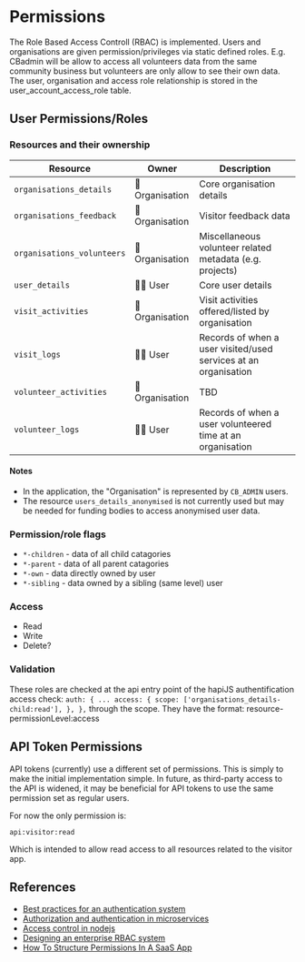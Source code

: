 # Permissions
The Role Based Access Controll (RBAC) is implemented. Users and organisations are given permission/privileges via static defined roles. E.g.  CBadmin will be allow to access all volunteers data from the same community business but volunteers are only allow to see their own data. The user, organisation and access role relationship is stored in the user_account_access_role table. 

## User Permissions/Roles
### Resources and their ownership
| Resource | Owner | Description |
|----------|-------|-------------|
| `organisations_details` | 🏢 Organisation | Core organisation details |
| `organisations_feedback` | 🏢 Organisation | Visitor feedback data |
| `organisations_volunteers` | 🏢 Organisation | Miscellaneous volunteer related metadata (e.g. projects) |
| `user_details` | 👩🏽 User | Core user details |
| `visit_activities` | 🏢 Organisation | Visit activities offered/listed by organisation |
| `visit_logs` | 👩🏽 User | Records of when a user visited/used services at an organisation |
| `volunteer_activities` | 🏢 Organisation | TBD |
| `volunteer_logs` | 👩🏽 User | Records of when a user volunteered time at an organisation |

#### Notes
* In the application, the "Organisation" is represented by `CB_ADMIN` users.
* The resource `users_details_anonymised` is not currently used but may be needed for funding bodies to access anonymised user data.

### Permission/role flags
* `*-children` - data of all child catagories
* `*-parent` - data of all parent catagories
* `*-own` - data directly owned by user
* `*-sibling` - data owned by a sibling (same level) user

### Access
* Read
* Write
* Delete?

### Validation
These roles are checked at the api entry point of the hapiJS authentification access check:
`
auth: {
    ...
    access: {
        scope: ['organisations_details-child:read'],
    },
},
`
through the scope. They have the format: resource-permissionLevel:access

## API Token Permissions
API tokens (currently) use a different set of permissions. This is simply to make the initial implementation simple. In future, as third-party access to the API is widened, it may be beneficial for API tokens to use the same permission set as regular users.

For now the only permission is:
```
api:visitor:read
```
Which is intended to allow read access to all resources related to the visitor app.

## References

- [Best practices for an authentication system](https://cybersecurity.ieee.org/blog/2016/06/02/design-best-practices-for-an-authentication-system/)
- [Authorization and authentication in microservices](https://initiate.andela.com/how-we-solved-authentication-and-authorization-in-our-microservice-architecture-994539d1b6e6)
- [Access control in nodejs](https://blog.nodeswat.com/implement-access-control-in-node-js-8567e7b484d1)
- [Designing an enterprise RBAC system](https://hackernoon.com/designing-an-enterprise-role-based-access-control-rbac-system-96e645c659b7)
- [How To Structure Permissions In A SaaS App](https://heapanalytics.com/blog/engineering/structure-permissions-saas-app)
